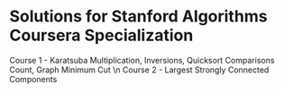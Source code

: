 # Solutions for Stanford Algorithms Coursera Specialization

Course 1 - Karatsuba Multiplication, Inversions, Quicksort Comparisons Count, Graph Minimum Cut \n
Course 2 - Largest Strongly Connected Components 
